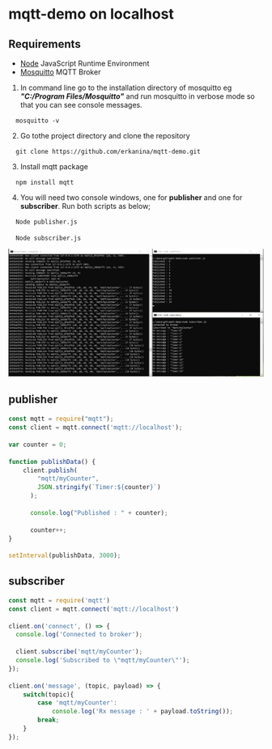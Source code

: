 # mqtt-demo on localhost

## Requirements

- [Node](https://nodejs.org/en/download/) JavaScript Runtime Environment
- [Mosquitto](http://www.steves-internet-guide.com/install-mosquitto-broker/) MQTT Broker

1. In command line go to the installation directory of mosquitto eg **_"C:/Program Files/Mosquitto"_** and run mosquitto in verbose mode so that you can see console messages.

```
  mosquitto -v
```

2. Go tothe project directory and clone the repository

```
  git clone https://github.com/erkanina/mqtt-demo.git
```

3. Install mqtt package

```
  npm install mqtt
```

4. You will need two console windows, one for **publisher** and one for **subscriber**. Run both scripts as below;

```
  Node publisher.js

  Node subscriber.js
```

![Screenshot](screenshot.jpg)

## publisher

```JavaScript
const mqtt = require("mqtt");
const client = mqtt.connect('mqtt://localhost');

var counter = 0;

function publishData() {
    client.publish(
        "mqtt/myCounter",
        JSON.stringify(`Timer:${counter}`)
      );

      console.log("Published : " + counter);

      counter++;
}

setInterval(publishData, 3000);
```

## subscriber

```JavaScript
const mqtt = require('mqtt')
const client = mqtt.connect('mqtt://localhost')

client.on('connect', () => {
  console.log('Connected to broker');

  client.subscribe('mqtt/myCounter');
  console.log('Subscribed to \"mqtt/myCounter\"');
});

client.on('message', (topic, payload) => {
    switch(topic){
        case 'mqtt/myCounter':
            console.log('Rx message : ' + payload.toString());
        break;
    }
});
```
